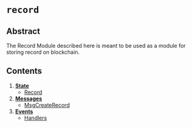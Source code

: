 <!--
order: 0
title: Record Overview
parent:
  title: "record"
-->

# `record`

## Abstract

The Record Module described here is meant to be used as a module for storing record on blockchain.

## Contents
1. **[State](01_state.md)**
   - [Record](01_state.md#Record)
2. **[Messages](02_messages.md)**
   - [MsgCreateRecord](02_messages.md#MsgCreateRecord)
3. **[Events](03_events.md)**
   - [Handlers](03_events.md#handlers)
